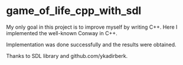 # game_of_life_cpp_with_sdl

My only goal in this project is to improve myself by writing C++. Here I implemented the well-known Conway in C++.

Implementation was done successfully and the results were obtained.

Thanks to SDL library and github.com/ykadirberk.

